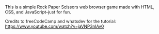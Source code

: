 This is a simple Rock Paper Scissors web browser game made with HTML, CSS, and JavaScript–just for fun. 

Credits to freeCodeCamp and whatsdev for the tutorial: https://www.youtube.com/watch?v=jaVNP3nIAv0
